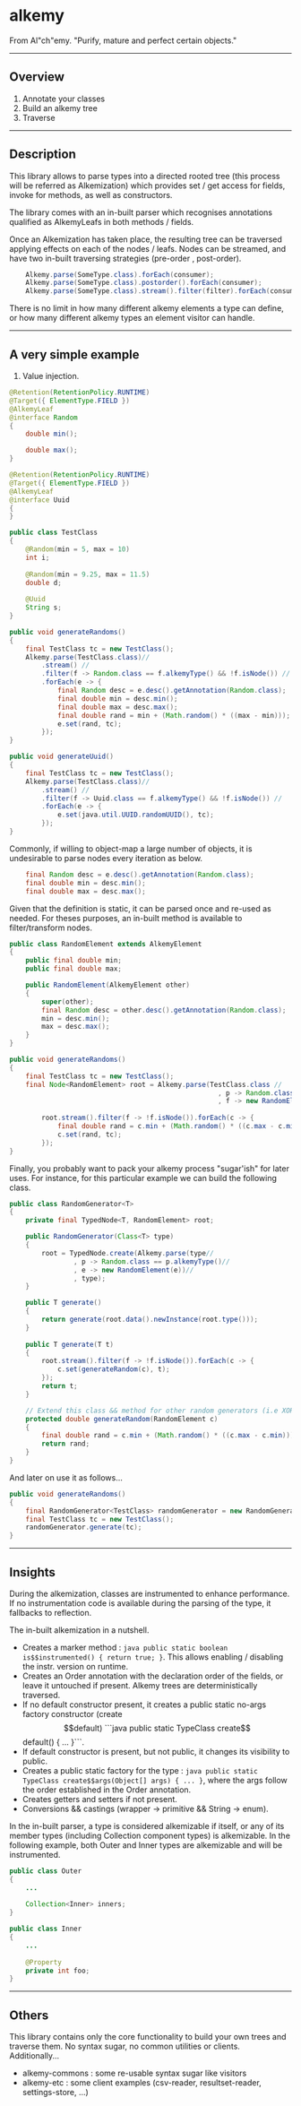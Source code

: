 # alkemy
From Al"ch"emy. "Purify, mature and perfect certain objects."

--------
Overview
--------

1. Annotate your classes
2. Build an alkemy tree
3. Traverse

-----------
Description
-----------

This library allows to parse types into a directed rooted tree (this process will be referred as Alkemization) 
which provides set / get access for fields, invoke for methods, as well as constructors.

The library comes with an in-built parser which recognises annotations qualified as AlkemyLeafs in both methods / fields. 

Once an Alkemization has taken place, the resulting tree can be traversed applying effects on each of the nodes / leafs. Nodes can be streamed, and have two in-built traversing strategies (pre-order <default>, post-order).

```java 
    Alkemy.parse(SomeType.class).forEach(consumer);
    Alkemy.parse(SomeType.class).postorder().forEach(consumer);
    Alkemy.parse(SomeType.class).stream().filter(filter).forEach(consumer);    
```

There is no limit in how many different alkemy elements a type can define, or how many different alkemy types an element visitor
can handle.

---------------------
A very simple example
---------------------

1. Value injection.

```java
@Retention(RetentionPolicy.RUNTIME)
@Target({ ElementType.FIELD })
@AlkemyLeaf
@interface Random
{
    double min();

    double max();
}

@Retention(RetentionPolicy.RUNTIME)
@Target({ ElementType.FIELD })
@AlkemyLeaf
@interface Uuid
{
}

public class TestClass
{
    @Random(min = 5, max = 10)
    int i;
    
    @Random(min = 9.25, max = 11.5)
    double d;
    
    @Uuid
    String s;
}
```

```java
public void generateRandoms()
{
    final TestClass tc = new TestClass();
    Alkemy.parse(TestClass.class)//
        .stream() //
        .filter(f -> Random.class == f.alkemyType() && !f.isNode()) //
        .forEach(e -> {
            final Random desc = e.desc().getAnnotation(Random.class);
            final double min = desc.min();
            final double max = desc.max();
            final double rand = min + (Math.random() * ((max - min)));
            e.set(rand, tc);
        });
}

public void generateUuid()
{
    final TestClass tc = new TestClass();
    Alkemy.parse(TestClass.class)//
        .stream() //
        .filter(f -> Uuid.class == f.alkemyType() && !f.isNode()) //
        .forEach(e -> {
            e.set(java.util.UUID.randomUUID(), tc);
        });
}
```

Commonly, if willing to object-map a large number of objects, it is undesirable to parse nodes every iteration as below.

``` java		                        
    final Random desc = e.desc().getAnnotation(Random.class);
    final double min = desc.min();
    final double max = desc.max();
```

Given that the definition is static, it can be parsed once and re-used as needed. For theses purposes, an in-built method is available to filter/transform nodes. 

```java
public class RandomElement extends AlkemyElement
{
    public final double min;
    public final double max;

    public RandomElement(AlkemyElement other)
    {
        super(other);
        final Random desc = other.desc().getAnnotation(Random.class);
        min = desc.min();
        max = desc.max();
    }
}
```

```java
public void generateRandoms()
{
    final TestClass tc = new TestClass();
    final Node<RandomElement> root = Alkemy.parse(TestClass.class //
                                                    , p -> Random.class == p.alkemyType() //
                                                    , f -> new RandomElement(f));
                                                    
        root.stream().filter(f -> !f.isNode()).forEach(c -> {
            final double rand = c.min + (Math.random() * ((c.max - c.min)));
            c.set(rand, tc);
        });
}
```

Finally, you probably want to pack your alkemy process "sugar'ish" for later uses. For instance, for this particular example we can build the following class.
```java
public class RandomGenerator<T>
{
    private final TypedNode<T, RandomElement> root;

    public RandomGenerator(Class<T> type)
    {
        root = TypedNode.create(Alkemy.parse(type//
                , p -> Random.class == p.alkemyType()//
                , e -> new RandomElement(e))//
                , type);
    }

    public T generate() 
    {        
        return generate(root.data().newInstance(root.type()));
    }
    
    public T generate(T t)
    {
        root.stream().filter(f -> !f.isNode()).forEach(c -> {
            c.set(generateRandom(c), t);
        });
        return t;
    }

    // Extend this class && method for other random generators (i.e XORRandomGenerator)
    protected double generateRandom(RandomElement c)
    {
        final double rand = c.min + (Math.random() * ((c.max - c.min)));
        return rand;
    }
}
```

And later on use it as follows...

```java
public void generateRandoms()
{
    final RandomGenerator<TestClass> randomGenerator = new RandomGenerator<>();
    final TestClass tc = new TestClass();
    randomGenerator.generate(tc);
}
```

--------
Insights
--------

During the alkemization, classes are instrumented to enhance performance. If no instrumentation code is available during the parsing of the type, it fallbacks to reflection. 

The in-built alkemization in a nutshell.

* Creates a marker method : ```java public static boolean is$$instrumented() { return true; }```. This allows enabling / disabling the instr. version on runtime. 
* Creates an Order annotation with the declaration order of the fields, or leave it untouched if present. Alkemy trees are deterministically traversed.
* If no default constructor present, it creates a public static no-args factory constructor (create$$default) ```java public static TypeClass create$$default() { ... }```. 
* If default constructor is present, but not public, it changes its visibility to public.
* Creates a public static factory for the type : ```java public static TypeClass create$$args(Object[] args) { ... }```, where the args follow the order established in the Order annotation.
* Creates getters and setters if not present.
* Conversions && castings (wrapper -> primitive && String -> enum).

In the in-built parser, a type is considered alkemizable if itself, or any of its member types (including Collection component types) is alkemizable. In the following example, both Outer and Inner types are alkemizable and will be instrumented. 

```java
public class Outer 
{
    ...
    
    Collection<Inner> inners;
}

public class Inner
{
    ...
    
    @Property
    private int foo;    
}
```

------
Others
------

This library contains only the core functionality to build your own trees and traverse them. No syntax sugar, no common utilities or clients. Additionally...

* alkemy-commons : some re-usable syntax sugar like visitors
* alkemy-etc : some client examples (csv-reader, resultset-reader, settings-store, ...)
